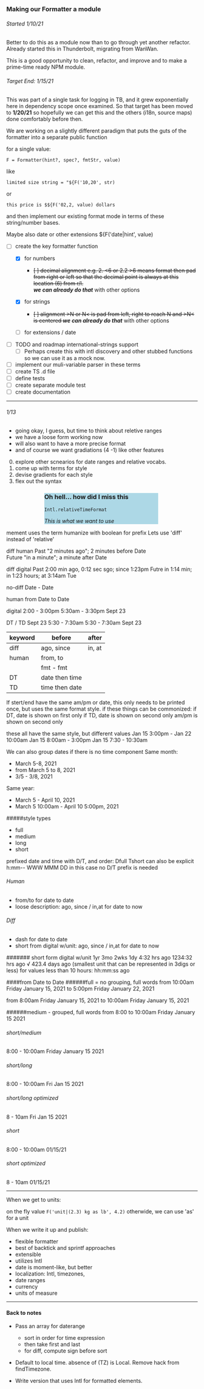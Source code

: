 
### Making our Formatter a module

###### Started 1/10/21
Better to do this as a module now than to go through yet another
refactor. Already started this in Thunderbolt, migrating from WanWan.

This is a good opportunity to clean, refactor, and improve and to
make a prime-time ready NPM module.

###### Target End: 1/15/21
This was part of a single task for logging in TB, and it grew 
exponentially here in dependency scope once examined.  So that
target has been moved to __1/20/21__ so hopefully we can get 
this and the others (i18n, source maps) done comfortably before then.

We are working on a slightly different paradigm that puts the
guts of the formatter into a separate public function

for a single value:

    F = Formatter(hint?, spec?, fmtStr, value)

like 

    limited size string = "${F('10,20', str)
or

    this price is $${F('02,2, value) dollars

and then implement our existing format mode in
terms of these string/number bases.

Maybe also date or other extensions ${F('date|hint', value)

- [ ] create the key formatter function
    - [X] for numbers 
        - <s>[ ] decimal alignment e.g. 2. <6 or 2.2 >6
        means format then pad from right or left so that the
        decimal point is always at this location (6) from r/l.  
        </s> ___we can already do that___ with other options  
    - [X] for strings
        - <s>[ ] alignment >N or N< is pad from left, right to reach N
        and >N< is centered
          </s> ___we can already do that___ with other options

    - [ ] for extensions / date

- [ ] TODO and roadmap international-strings support
    - [ ] Perhaps create this with intl discovery and other
    stubbed functions so we can use it as a mock now.
- [ ] implement our muli-variable parser in these terms
- [ ] create TS .d file
- [ ] define tests
- [ ] create separate module test
- [ ] create documentation

--------

###### 1/13

- going okay, I guess, but time to think about reletive ranges
- we have a loose form working now
- will also want to have a more precise format
- and of course we want gradiations (4 -1) like other features

0. explore other scnearios for date ranges and relative vocabs.
1. come up with terms for style
2. devise gradients for each style 
3. flex out the syntax

<div style="margin-left: 100px; width: 300px; background:lightblue">
<h3>Oh hell... how did I miss this</h3>

  <code>Intl.relativeTimeFormat</code>

_This is what we want to use_
</div>
mement uses the term humanize with boolean for prefix
Lets use 'diff' instead of 'relative'

diff human
Past "2 minutes ago"; 2 minutes before Date  
Future "in a minute"; a minute after Date

diff digital 
Past 2:00 min ago, 0:12 sec sgo; since 1:23pm
Futre in 1:14 min; in 1:23 hours; at 3:14am Tue

no-diff
Date - Date

human
from Date to Date

digital
2:00 - 3:00pm
5:30am - 3:30pm Sept 23

DT / TD
Sept 23 5:30 - 7:30am
5:30 - 7:30am Sept 23

| keyword | before | after |
| ------- | ------ | ----  |
| diff  | ago, since | in, at |
| human | from, to         | 
|       | fmt - fmt
| DT | date then time
| TD | time then date

If stert/end have the same am/pm or date, this only needs to be 
printed once, but uses the same format style.
if these things can be commonized:
if DT, date is shown on first only
if TD, date is shown on second only
am/pm is shown on second only 


these all have the same style, but different values
Jan 15 3:00pm - Jan 22 10:00am 
Jan 15 8:00am - 3:00pm
Jan 15 7:30 - 10:30am

We can also group dates if there is no time component
Same month:
- March 5-8, 2021
- from March 5 to 8, 2021
- 3/5 - 3/8, 2021

Same year:
- March 5 - April 10, 2021
- March 5 10:00am - April 10 5:00pm, 2021


#####style types
- full
- medium
- long
- short

prefixed date and time with D/T, and order: Dfull Tshort
can also be explicit h:mm-- WWW MMM DD
in this case no D/T prefix is needed

###### Human
- from/to for date to date
- loose description: ago, since / in,at for date to now

###### Diff
- dash for date to date
- short from digital w/unit: ago, since / in,at for date to now

####### short form digital w/unit
1yr 3mo 2wks 1dy 4:32 hrs ago
1234:32 hrs ago
√ 423.4 days ago
(smallest unit that can be represented in 3digs or less)
for values less than 10 hours:
hh:mm:ss ago

####from Date to Date
######full = no grouping, full words
from 10:00am Friday January 15, 2021 to 5:00pm Friday January 22, 2021

from 8:00am Friday January 15, 2021 to 10:00am Friday January 15, 2021

######medium - grouped, full words
from 8:00 to 10:00am Friday January 15 2021

###### short/medium
8:00 - 10:00am Friday January 15 2021

###### short/long
8:00 - 10:00am Fri Jan 15 2021

###### short/long optimized
8 - 10am Fri Jan 15 2021

###### short
8:00 - 10:00am 01/15/21

###### short optimized
8 - 10am 01/15/21

-----
When we get to units:

on the fly value
`F('unit|(2.3) kg as lb', 4.2)`
otherwide, we can use 'as' for a unit

When we write it up and publish:

- flexible formatter
- best of backtick and sprintf approaches
- extensible
- utilizes Intl
- date is moment-like, but better
- localization: Intl, timezones, 
- date ranges
- currency
- units of measure

------

#### Back to notes


- Pass an array for daterange 
  - sort in order for time expression
  - then take first and last
  - for diff, compute sign before sort
  
- Default to local time.  absence of (TZ) is Local. Remove hack
from findTimezone.
  
- Write version that uses Intl for formatted elements.

